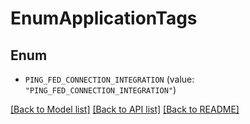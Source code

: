 # EnumApplicationTags

## Enum


* `PING_FED_CONNECTION_INTEGRATION` (value: `"PING_FED_CONNECTION_INTEGRATION"`)


[[Back to Model list]](../README.md#documentation-for-models) [[Back to API list]](../README.md#documentation-for-api-endpoints) [[Back to README]](../README.md)


